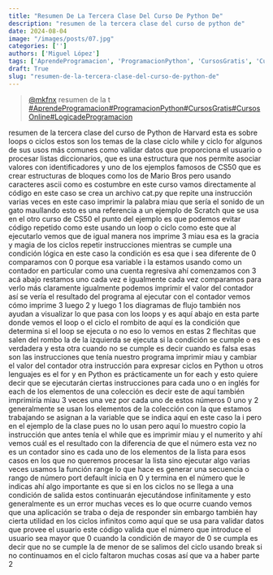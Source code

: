 ```yaml
---
title: "Resumen De La Tercera Clase Del Curso De Python De"
description: "resumen de la tercera clase del curso de python de"
date: 2024-08-04
image: "/images/posts/07.jpg"
categories: ['']
authors: ['Miguel López']
tags: ['AprendeProgramacion', 'ProgramacionPython', 'CursosGratis', 'CursosOnline', 'LogicadeProgramacion']
draft: True
slug: "resumen-de-la-tercera-clase-del-curso-de-python-de"
---
```


<blockquote class="tiktok-embed" cite="{https://www.tiktok.com/@mkfnx/video/7200851899761904902}" data-video-id="7200851899761904902" style="max-width: 605px;min-width: 325px;" > <section> <a target="_blank" title="@mkfnx" href="https://www.tiktok.com/@mkfnx?refer=embed">@mkfnx</a> resumen de la t </section> <a title="AprendeProgramacion" target="_blank" href="https://www.tiktok.com/tag/AprendeProgramacion?refer=embed">#AprendeProgramacion</a><a title="ProgramacionPython" target="_blank" href="https://www.tiktok.com/tag/ProgramacionPython?refer=embed">#ProgramacionPython</a><a title="CursosGratis" target="_blank" href="https://www.tiktok.com/tag/CursosGratis?refer=embed">#CursosGratis</a><a title="CursosOnline" target="_blank" href="https://www.tiktok.com/tag/CursosOnline?refer=embed">#CursosOnline</a><a title="LogicadeProgramacion" target="_blank" href="https://www.tiktok.com/tag/LogicadeProgramacion?refer=embed">#LogicadeProgramacion</a> </blockquote> <script async src="https://www.tiktok.com/embed.js"></script>

resumen de la tercera clase del curso de Python de Harvard  esta es sobre loops o ciclos estos son los temas de la clase ciclo while y ciclo for algunos de sus usos más comunes como validar datos que proporciona el usuario o procesar listas diccionarios, que es una estructura que nos permite asociar valores con identificadores y uno de los ejemplos famosos de CS50 que es crear estructuras de bloques como los de Mario Bros  pero usando caracteres ascii como es costumbre en este curso vamos directamente al código en este caso se crea un archivo cat.py que repite una instrucción varias veces en este caso imprimir la palabra miau que sería el sonido de un gato maullando esto es una referencia a un ejemplo de Scratch que se usa en el otro curso de CS50 el punto del ejemplo es que podemos evitar código repetido como este usando un loop o ciclo como este que al ejecutarlo vemos que de igual manera nos imprime 3 miau esa es la gracia y magia de los ciclos repetir instrucciones mientras se cumple una condición lógica en este caso la condición es esa que i sea diferente de 0 comparamos con 0 porque esa variable i la estamos usando como un contador en particular como una cuenta regresiva ahí comenzamos con 3 acá abajo restamos uno cada vez e igualmente cada vez comparamos para verlo más claramente igualmente podemos imprimir el valor del contador así se vería el resultado del programa al ejecutar con el contador vemos cómo imprime 3 luego 2 y luego 1 los diagramas de flujo también nos ayudan a visualizar lo que pasa con los loops y es aquí abajo en esta parte donde vemos el loop o el ciclo el rombito de aquí es la condición que determina si el loop se ejecuta o no eso lo vemos en estas 2 flechitas que salen del rombo la de la izquierda se ejecuta si la condición se cumple o es verdadera y esta otra cuando no se cumple es decir cuando es falsa esas son las instrucciones que tenía nuestro programa imprimir miau y cambiar el valor del contador otra instrucción para expresar ciclos en Python u otros lenguajes es el for y en Python es prácticamente un for each y esto quiere decir que se ejecutarán ciertas instrucciones para cada uno o en inglés for each de los elementos de una colección es decir este de aquí también imprimiría miau 3 veces una vez por cada uno de estos números 0 uno y 2 generalmente se usan los elementos de la colección con la que estamos trabajando se asignan a la variable que se indica aquí en este caso la i pero en el ejemplo de la clase pues no lo usan pero aquí lo muestro copio la instrucción que antes tenía el while que es imprimir miau y el numerito y ahí vemos cuál es el resultado con la diferencia de que el número esta vez no es un contador sino es cada uno de los elementos de la lista para esos casos en los que no queremos procesar la lista sino ejecutar algo varias veces usamos la función range lo que hace es generar una secuencia o rango de número port default inicia en 0 y termina en el número que le indicas ahí algo importante es que si en los ciclos no se llega a una condición de salida estos continuarán ejecutándose infinitamente y esto generalmente es un error muchas veces es lo que ocurre cuando vemos que una aplicación se traba o deja de responder sin embargo también hay cierta utilidad en los ciclos infinitos como aquí que se usa para validar datos que provee el usuario este código valida que el número que introduce el usuario sea mayor que 0 cuando la condición de mayor de 0 se cumpla es decir que no se cumple la de menor de se salimos del ciclo usando break si no continuamos en el ciclo faltaron muchas cosas así que va a haber parte 2 